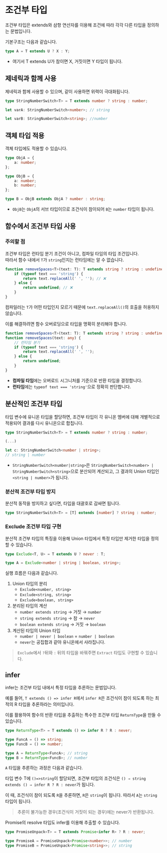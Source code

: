# 조건부 타입

조건부 타입은 extends와 삼항 연산자를 이용해 조건에 따라 각각 다른 타입을 정의하는 문법입니다.

기본구조는 다음과 같습니다.

```ts
type A = T extends U ? X : Y;
```

-   여기서 T extends U가 참이면 X, 거짓이면 Y 타입이 됩니다.

## 제네릭과 함께 사용

제네릭과 함께 사용할 수 있으며, 같이 사용하면 위력이 극대화됩니다.

```ts
type StringNumberSwitch<T> = T extends number ? string : number;

let varA: StringNumberSwitch<number>; // string

let varB: StringNumberSwitch<string>; //number
```

## 객체 타입 적용

객체 타입에도 적용할 수 있습니다.

```ts
type ObjA = {
    a: number;
};

type ObjB = {
    a: number;
    b: number;
};

type B = ObjB extends ObjA ? number : string;
```

-   `ObjB`는 `ObjA`의 서브 타입이므로 조건식이 참이되어 `B`는 `number` 타입이 됩니다.

## 함수에서 조건부 타입 사용

### 주의할 점

조건부 타입은 런타임 분기 조건이 아니고, 컴파일 타임의 타입 조건입니다.  
따라서 함수 내에서 `T`가 `string`인지는 런타임에는 알 수 없습니다.

```ts
function removeSpaces<T>(text: T): T extends string ? string : undefined {
    if (typeof text === 'string') {
        return text.replaceAll(' ', ''); // ❌
    } else {
        return undefined; // ❌
    }
}
```

컴파일러는 `T`가 어떤 타입인지 모르기 때문에 `text.replaceAll()`의 호출을 허용하지 않습니다.

이를 해결하려면 함수 오버로딩으로 타입을 명확히 분리해야 합니다.

```ts
function removeSpaces<T>(text: T): T extends string ? string : undefined;
function removeSpaces(text: any) {
    // 런타임 분기
    if (typeof text === 'string') {
        return text.replaceAll(' ', '');
    } else {
        return undefined;
    }
}
```

-   **컴파일 타임**에는 오버로드 시그니처를 기준으로 반환 타입을 결정합니다.
-   **런타임**에는 `typeof text === 'string'`으로 정확히 판단합니다.

## 분산적인 조건부 타입

타입 변수에 유니온 타입을 할당하면, 조건부 타입이 각 유니온 멤버에 대해 개별적으로 적용되어 결과를 다시 유니온으로 합칩니다.

```ts
type StringNumberSwitch<T> = T extends number ? string : number;

(...)

let c: StringNumberSwitch<number | string>;
// string | number
```

-   `StringNumberSwitch<number|string>`은 `StringNumberSwitch<number> | StringNumberSwitch<string>`으로 분산되어 계산되고, 그 결과의 Union 타입인 `<string | number>`가 됩니다.

### 분산적 조건부 타입 방지

분산적 동작을 방지하고 싶다면, 타입을 대괄호로 감싸면 됩니다.

```ts
type StringNumberSwitch<T> = [T] extends [number] ? string : number;
```

### Exclude 조건부 타입 구현

분산적 조건부 타입의 특징을 이용해 Union 타입에서 특정 타입만 제거한 타입을 정의할 수 있습니다.

```ts
type Exclude<T, U> = T extends U ? never : T;

type A = Exclude<number | string | boolean, string>;
```

실행 흐름은 다음과 같습니다.

1. Union 타입의 분리
    - `Exclude<number, string>`
    - `Exclude<string, string>`
    - `Exclude<boolean, string>`
2. 분리된 타입의 계산
    - `number extends string` → 거짓 → `number`
    - `string extends string` → 참 → `never`
    - `boolean extends string` → 거짓 → `boolean`
3. 계산된 타입의 Union 타입
    - `number | never | boolean` = `number | boolean`
    - `never`는 공집합과 같아 유니온에서 사라집니다.

> `Exclude`에서 `?`뒤와 `:` 뒤의 타입을 바꿔주면 `Extract` 타입도 구현할 수 있습니다.

## infer

infer는 조건부 타입 내에서 특정 타입을 추론하는 문법입니다.

예를 들어,
`T extends () => infer R`에서 `infer R`은 조건식이 참이 되도록 하는 최적의 R 타입을 추론하라는 의미입니다.

이를 활용하여 함수의 반환 타입을 추출하는 특수한 조건부 타입 `ReturnType`을 만들 수 있습니다.

```ts
type ReturnType<T> = T extends () => infer R ? R : never;

type FuncA = () => string;
type FuncB = () => number;

type A = ReturnType<FuncA>; // string
type B = ReturnType<FuncB>; // number
```

`A` 타입을 추론하는 과정은 다음과 같습니다.

타입 변수 T에 `()=>string`이 할당되면, 조건부 타입의 조건식은 `() ⇒ string extends () ⇒ infer R ? R : never`가 됩니다.

이 때, 조건식이 참이 되도록 `R`을 추론하면, `R`은 `string`이 됩니다. 따라서 `A`는 `string` 타입이 됩니다.

> 추론이 불가능한 경우(조건식이 거짓이 되는 경우)에는 never가 반환됩니다.

Promise의 resolve 타입도 infer를 이용해 추출할 수 있습니다.

```ts
type PromiseUnpack<T> = T extends Promise<infer R> ? R : never;

type PromiseA = PromiseUnpack<Promise<number>>; // number
type PromiseB = PromiseUnpack<Promise<string>>; // string
```

